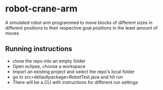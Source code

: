 # robot-crane-arm
A simulated robot arm programmed to move blocks of different sizes in different positions to their respective goal positions in the least amount of moves

## Running instructions
* clone the repo into an empty folder
* Open eclipse, choose a workspace 
* Import an existing project and select the repo's local folder
* go to src>defaultpackage>RobotTest.java and hit run
* There will be a CLI with instructions for different run settings
